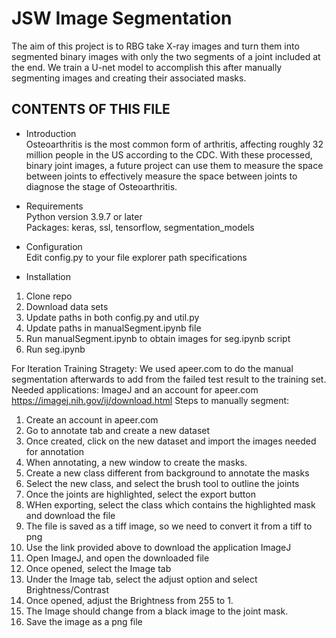 # JSW Image Segmentation
The aim of this project is to RBG take X-ray images and turn them into segmented binary images with only the two segments of a joint included at the end. We train a U-net model
to accomplish this after manually segmenting images and creating their associated masks. 

CONTENTS OF THIS FILE
---------------------

 * Introduction <br />
Osteoarthritis is the most common form of arthritis, affecting roughly 32 million people in the US according to the CDC. With these processed, binary joint images, a future
project can use them to measure the space between joints to effectively measure the space between joints to diagnose the stage of Osteoarthritis. 

* Requirements <br />
Python version 3.9.7 or later <br />
Packages: keras, ssl, tensorflow, segmentation_models

 * Configuration <br />
Edit config.py to your file explorer path specifications

 * Installation <br />
1. Clone repo
2. Download data sets
3. Update paths in both config.py and util.py
4. Update paths in manualSegment.ipynb file
5. Run manualSegment.ipynb to obtain images for seg.ipynb script
6. Run seg.ipynb

For Iteration Training Stragety:
We used apeer.com to do the manual segmentation afterwards to add from the failed test result to the training set.
Needed applications: ImageJ and an account for apeer.com
https://imagej.nih.gov/ij/download.html
Steps to manually segment:
1. Create an account in apeer.com
2. Go to annotate tab and create a new dataset
3. Once created, click on the new dataset and import the images needed for annotation
4. When annotating, a new window to create the masks.
5. Create a new class different from background to annotate the masks
6. Select the new class, and select the brush tool to outline the joints
7. Once the joints are highlighted, select the export button
8. WHen exporting, select the class which contains the highlighted mask and download the file
9. The file is saved as a tiff image, so we need to convert it from a tiff to png
10. Use the link provided above to download the application ImageJ
11. Open ImageJ, and open the downloaded file
12. Once opened, select the Image tab
13. Under the Image tab, select the adjust option and select Brightness/Contrast
14. Once opened, adjust the Brightness from 255 to 1.
15. The Image should change from a black image to the joint mask.
16. Save the image as a png file
